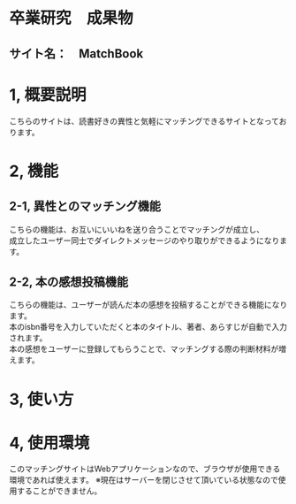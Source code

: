 #  卒業研究　成果物  
##  サイト名：　MatchBook  
#  1, 概要説明
こちらのサイトは、読書好きの異性と気軽にマッチングできるサイトとなっております。　　
#  2, 機能  
## 2-1, 異性とのマッチング機能  
こちらの機能は、お互いにいいねを送り合うことでマッチングが成立し、  
成立したユーザー同士でダイレクトメッセージのやり取りができるようになります。
## 2-2, 本の感想投稿機能  
こちらの機能は、ユーザーが読んだ本の感想を投稿することができる機能になります。  
本のisbn番号を入力していただくと本のタイトル、著者、あらすじが自動で入力されます。  
本の感想をユーザーに登録してもらうことで、マッチングする際の判断材料が増えます。  
#  3, 使い方  

#  4, 使用環境  
このマッチングサイトはWebアプリケーションなので、ブラウザが使用できる環境であれば使えます。
※現在はサーバーを閉じさせて頂いている状態なので使用することができません。
#  
